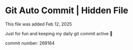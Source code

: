 # Git Auto Commit | Hidden File

This file was added Feb 12, 2025

Just for fun and keeping my daily git commit active 🤪

commit number: 269164
